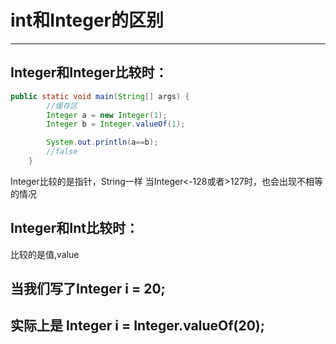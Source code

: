 # int和Integer的区别
---
## Integer和Integer比较时：
```java
public static void main(String[] args) {
        //缓存区
        Integer a = new Integer(1);
        Integer b = Integer.valueOf(1);

        System.out.println(a==b);
        //false
    }
```
Integer比较的是指针，String一样
当Integer<-128或者>127时，也会出现不相等的情况

## Integer和Int比较时：
比较的是值,value

## 当我们写了Integer i = 20;
## 实际上是 Integer i = Integer.valueOf(20);

